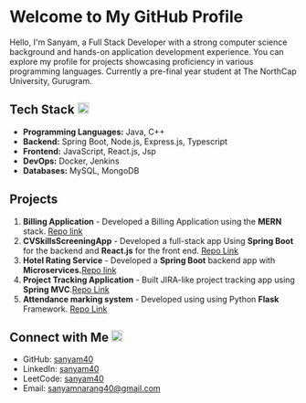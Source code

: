 # Welcome to My GitHub Profile

Hello, I'm Sanyam, a Full Stack Developer with a strong computer science background and hands-on application development experience. You can explore my profile for projects showcasing proficiency in various programming languages. Currently a pre-final year student at The NorthCap University, Gurugram.

## Tech Stack <img width="20" height="20" src="https://github.com/sanyam40/sanyam40/assets/87993985/5a91759e-e04a-4b0f-8d64-e0076bf3eb55">
- **Programming Languages:** Java, C++
- **Backend:** Spring Boot, Node.js, Express.js, Typescript
- **Frontend:** JavaScript, React.js, Jsp
- **DevOps:** Docker, Jenkins 
- **Databases:** MySQL, MongoDB

## Projects 
1. **Billing Application** - Developed a Billing Application using the **MERN** stack. [Repo link](https://github.com/sanyam40/Billing-Application_v2)
2. **CVSkillsScreeningApp** - Developed a full-stack app Using **Spring Boot** for the backend and **React.js** for the front end. [Repo Link](https://github.com/sanyam40/CVSkillsScreeningApp)
3. **Hotel Rating Service** - Developed a **Spring Boot** backend app with **Microservices.**[Repo link](https://github.com/sanyam/hotel-rating-microservices)
4. **Project Tracking Application** - Built JIRA-like project tracking app using **Spring MVC**.[Repo Link](https://github.com/sanyam/project-tracker)
5. **Attendance marking system** - Developed using using Python **Flask** Framework. [Repo Link](https://github.com/sanyam40/Attendance-marking-system)

## Connect with Me <img  width="20" height="20" src="https://github.com/sanyam40/sanyam40/assets/87993985/03eb1703-3dcc-410c-9b1b-a2f0f148253c">
- GitHub: [sanyam40](https://github.com/sanyam)
- LinkedIn: [sanyam40](https://www.linkedin.com/in/sanyam40/)
- LeetCode: [sanyam40](https://leetcode.com/sanyam40/)
- Email: sanyamnarang40@gmail.com
